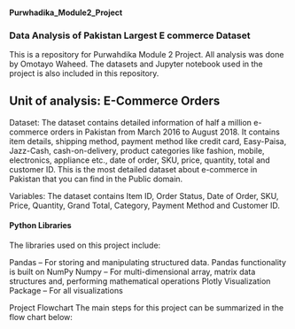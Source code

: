 #### Purwhadika_Module2_Project
### Data Analysis of Pakistan Largest E commerce Dataset

This is a repository for Purwahdika Module 2 Project. All analysis was done by Omotayo Waheed.
The datasets and Jupyter notebook used in the project is also included in this repository.

##  Unit of analysis: E-Commerce Orders

Dataset: The dataset contains detailed information of half a million e-commerce orders in Pakistan from March 2016 to August 2018. It contains item details, shipping method, payment method like credit card, Easy-Paisa, Jazz-Cash, cash-on-delivery, product categories like fashion, mobile, electronics, appliance etc., date of order, SKU, price, quantity, total and customer ID. This is the most detailed dataset about e-commerce in Pakistan that you can find in the Public domain.

Variables: The dataset contains Item ID, Order Status, Date of Order, SKU, Price, Quantity, Grand Total, Category, Payment Method and Customer ID.


#### Python Libraries
The libraries used on this project include:

Pandas – For storing and manipulating structured data. 
Pandas functionality is built on NumPy
Numpy – For multi-dimensional array, matrix data structures and, performing mathematical operations
Plotly Visualization Package – For all visualizations 

Project Flowchart
The main steps for this project can be summarized in the flow chart below:


